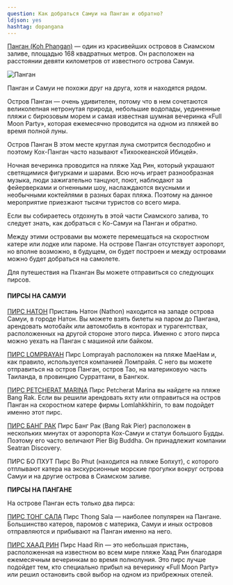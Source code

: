 ```yaml
---
question: Как добраться Самуи на Панган и обратно?
ldjson: yes
hashtag: dopangana
---
```


[Панган (Koh Phangan)](https://goo.gl/maps/R4rBgrf5nEBq5uav6) — один из красивейших островов в Сиамском заливе, площадью 168 квадратных метров. Он расположен на расстоянии девяти километров от известного острова Самуи.

![Панган](https://samuifaq.ru/assets/pangan.jpg)



Панган и Самуи не похожи друг на друга, хотя и находятся рядом.

Остров Панган — очень удивителен, потому что в нем сочетаются великолепная нетронутая природа, небольшие водопады, уединенные пляжи с бирюзовым морем и самая известная шумная вечеринка «Full Moon Party», которая ежемесячно проводится на одном из пляжей во время полной луны.

Остров Панган
В этом месте круглая луна смотрится бесподобно и поэтому Кох-Панган часто называют «Тихоокеанской Ибицей».

Ночная вечеринка проводится на пляже Хад Рин, который украшают светящимися фигурками и шарами. Всю ночь играет разнообразная музыка, люди зажигательно танцуют, поют, наблюдают за фейерверками и огненными шоу, наслаждаются вкусными и необычными коктейлями в разных барах пляжа. Поэтому на данное мероприятие приезжают тысячи туристов со всего мира.

Если вы собираетесь отдохнуть в этой части Сиамского залива, то следует знать, как добраться с Ко-Самуи на Панган и обратно.

Между этими островами вы можете перемещаться на скоростном катере или лодке или пароме. На острове Панган отсутствует аэропорт, но вполне возможно, в будущем, он будет построен и между островами можно будет добраться на самолете.

Для путешествия на Пханган Вы можете отправиться со следующих пирсов.

#### ПИРСЫ НА САМУИ

[ПИРС НАТОН](https://goo.gl/maps/pCbH27DbdT2YFP6PA)
Пристань Натон (Nathon) находится на западе острова Самуи, в городе Натон. Вы можете взять билеты на паром до Пангана, арендовать мотобайк или автомобиль в конторах и турагентствах, расположенных на другой стороне этого пирса. Именно с этого пирса можно уехать на Панган с машиной или байком.

[ПИРС LOMPRAYAH](https://goo.gl/maps/SDcTa2au1fj1DWZ86)
Пирс Lomprayah расположен на пляже МаеНам и, как правило, используется компанией Ломпрайя. С него вы можете отправиться на остров Панган, остров Тао, на материковую часть Таиланда, в провинцию Сурраттани, в Бангкок.

[ПИРС PETCHERAT MARINA](https://goo.gl/maps/v23t6MXtxByzpY8fA)
Пирс Petcherat Marina вы найдете на пляже Bang Rak. Если вы решили арендовать яхту или отправиться на остров Панган на скоростном катере фирмы Lomlahkkhirin, то вам подойдет именно этот пирс.

[ПИРС БАНГ РАК](https://goo.gl/maps/916pf8twRUHawEN17)
Пирс Банг Рак (Bang Rak Pier) расположен в нескольких минутах от аэропорта Кох-Самуи и статуи большого Будды. Поэтому его часто величают Pier Big Buddha. Он принадлежит компании Seatran Discovery.

ПИРС БО ПХУТ
Пирс Bo Phut (находится на пляже Бопхут), с которого отплывают катера на экскурсионные морские прогулки вокруг острова Самуи и на другие острова в Сиамском заливе.

**ПИРСЫ НА ПАНГАНЕ**

На острове Панган есть только два пирса:

[ПИРС ТОНГ САЛА](https://goo.gl/maps/ekS4pfu1GbHbB9Vy9)
Пирс Thong Sala — наиболее популярен на Пангане. Большинство катеров, паромов с материка, Самуи и иных островов отправляются и прибывают на Панган именно на него.

[ПИРС ХААД РИН](https://goo.gl/maps/fSEEAxcD3GqqWHv88)
Пирс Haad Rin — это небольшая пристань, расположенная на известном во всем мире пляже Хаад Рин благодаря ежемесячным вечеринкам во время полнолуния. Это пирс лучше подойдет тем, кто специально прибыл на вечеринку «Full Moon Party» или решил остановить свой выбор на одном из прибрежных отелей.
